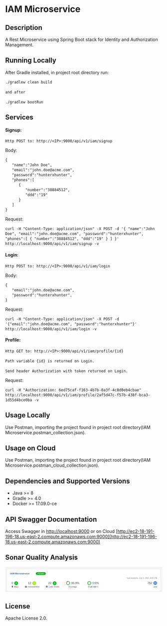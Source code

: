 # IAM Microservice

## Description
A Rest Microservice using Spring Boot stack for Identity and Authorization Management.

## Running Locally
After Gradle installed, in project root directory run: 
~~~
./gradlew clean build 

and after

./gradlew bootRun
~~~

## Services

#### Signup:
~~~
Http POST to: http://<IP>:9000/api/v1/iam/signup
~~~

Body:
~~~
{
   "name":"John Doe",
   "email":"john.doe@acme.com",
   "password":"hunterxhunter",
   "phones":[
      {
         "number":"38884512",
         "ddd":"19"
      }
   ]
}
~~~

Request:
~~~
curl -H "Content-Type: application/json" -X POST -d '{ "name":"John Doe", "email":"john.doe@acme.com", "password":"hunterxhunter", "phones":[ { "number":"38884512", "ddd":"19" } ] }' http://localhost:9000/api/v1/iam/signup -v
~~~

#### Login:
~~~
Http POST to: http://<IP>:9000/api/v1/iam/login
~~~

Body:
~~~
{  
   "email":"john.doe@acme.com",
   "password":"hunterxhunter",  
}
~~~

Request:
~~~
curl -H "Content-Type: application/json" -X POST -d '{"email":"john.doe@acme.com", "password":"hunterxhunter"}' http://localhost:9000/api/v1/iam/login -v
~~~

#### Profile:
~~~
Http GET to: http://<IP>:9000/api/v1/iam/profile/{id}

Path variable {id} is returned on Login.

Send header Authorization with token returned on Login.
~~~

Request:
~~~
curl -H "Authorization: 6ed75caf-f163-4b7b-8a3f-4c8d0eb4cbae" http://localhost:9000/api/v1/iam/profile/2af5d47c-f57b-438f-bca3-1d55d4bce0ba -v
~~~

## Usage Locally
Use Postman, importing the project found in project root directory(IAM Microservice.postman_collection.json).

## Usage on Cloud 
Use Postman, importing the project found in project root directory(IAM Microservice.postman_cloud_collection.json).

## Dependencies and Supported Versions
 - Java >= 8
 - Gradle >= 4.0
 - Docker >= 17.09.0-ce

## API Swagger Documentation
Access Swagger in [http://localhost:9000](http://localhost:9000) or on Cloud [http://ec2-18-191-196-18.us-east-2.compute.amazonaws.com:9000](http://ec2-18-191-196-18.us-east-2.compute.amazonaws.com:9000)

## Sonar Quality Analysis
![Alt text](sonar_analysis.png?raw=true "Sonar")

## License
Apache License 2.0.
